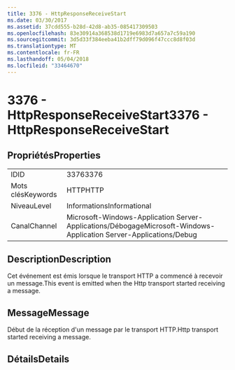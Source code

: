 ```yaml
---
title: 3376 - HttpResponseReceiveStart
ms.date: 03/30/2017
ms.assetid: 37cdd555-b28d-42d8-ab35-085417309503
ms.openlocfilehash: 83e30914a368538d1719e6983d7a657a7c59a190
ms.sourcegitcommit: 3d5d33f384eeba41b2dff79d096f47ccc8d8f03d
ms.translationtype: MT
ms.contentlocale: fr-FR
ms.lasthandoff: 05/04/2018
ms.locfileid: "33464670"
---
```

# <a name="3376---httpresponsereceivestart"></a><span data-ttu-id="30ab0-102">3376 - HttpResponseReceiveStart</span><span class="sxs-lookup"><span data-stu-id="30ab0-102">3376 - HttpResponseReceiveStart</span></span>
## <a name="properties"></a><span data-ttu-id="30ab0-103">Propriétés</span><span class="sxs-lookup"><span data-stu-id="30ab0-103">Properties</span></span>  
  
|||  
|-|-|  
|<span data-ttu-id="30ab0-104">ID</span><span class="sxs-lookup"><span data-stu-id="30ab0-104">ID</span></span>|<span data-ttu-id="30ab0-105">3376</span><span class="sxs-lookup"><span data-stu-id="30ab0-105">3376</span></span>|  
|<span data-ttu-id="30ab0-106">Mots clés</span><span class="sxs-lookup"><span data-stu-id="30ab0-106">Keywords</span></span>|<span data-ttu-id="30ab0-107">HTTP</span><span class="sxs-lookup"><span data-stu-id="30ab0-107">HTTP</span></span>|  
|<span data-ttu-id="30ab0-108">Niveau</span><span class="sxs-lookup"><span data-stu-id="30ab0-108">Level</span></span>|<span data-ttu-id="30ab0-109">Informations</span><span class="sxs-lookup"><span data-stu-id="30ab0-109">Informational</span></span>|  
|<span data-ttu-id="30ab0-110">Canal</span><span class="sxs-lookup"><span data-stu-id="30ab0-110">Channel</span></span>|<span data-ttu-id="30ab0-111">Microsoft-Windows-Application Server-Applications/Débogage</span><span class="sxs-lookup"><span data-stu-id="30ab0-111">Microsoft-Windows-Application Server-Applications/Debug</span></span>|  
  
## <a name="description"></a><span data-ttu-id="30ab0-112">Description</span><span class="sxs-lookup"><span data-stu-id="30ab0-112">Description</span></span>  
 <span data-ttu-id="30ab0-113">Cet événement est émis lorsque le transport HTTP a commencé à recevoir un message.</span><span class="sxs-lookup"><span data-stu-id="30ab0-113">This event is emitted when the Http transport started receiving a message.</span></span>  
  
## <a name="message"></a><span data-ttu-id="30ab0-114">Message</span><span class="sxs-lookup"><span data-stu-id="30ab0-114">Message</span></span>  
 <span data-ttu-id="30ab0-115">Début de la réception d'un message par le transport HTTP.</span><span class="sxs-lookup"><span data-stu-id="30ab0-115">Http transport started receiving a message.</span></span>  
  
## <a name="details"></a><span data-ttu-id="30ab0-116">Détails</span><span class="sxs-lookup"><span data-stu-id="30ab0-116">Details</span></span>
